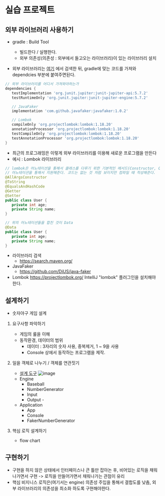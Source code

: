 # 실습 프로젝트

## 외부 라이브러리 사용하기

- gradle : Build Tool
    - 빌드한다 / 실행한다.
    - 외부 의존성(의존성 : 외부에서 들고오는 라이브러리)이 있는 라이브러리 설치
     
 - 외부 라이브러리는 [여기](http://www.search.maver.org) 에서 검색한 뒤, gradle에 맞는 코드를 가져와 dependcies 부분에 붙여주면된다. 
 ```gradle
// 외부 라이브러리를 어디서 가져와야하는가
dependencies {
    testImplementation 'org.junit.jupiter:junit-jupiter-api:5.7.2'
    testRuntimeOnly 'org.junit.jupiter:junit-jupiter-engine:5.7.2'

    // JavaFaker
    implementation 'com.github.javafaker:javafaker:1.0.2'

    // Lombok
    compileOnly 'org.projectlombok:lombok:1.18.20'
    annotationProcessor 'org.projectlombok:lombok:1.18.20'
    testCompileOnly 'org.projectlombok:lombok:1.18.20'
    testAnnotationProcessor 'org.projectlombok:lombok:1.18.20'
}
 ```
 - 최근의 프로그래밍은 이렇게 외부 라이브러리를 이용해 새로운 프로그램을 만든다
 - 예시 : Lombok 라이브러리
 ```java
// lombok은 어노테이션을 통해서 클래스를 다루기 위한 기본적인 메서드(Constructor, Object method, getter, setter) 등을 
// 어노테이션을 통해서 지원해준다. 코드는 없는 것 처럼 보이지만 컴파일 때 작성해준다.
@AllArgsConstructor
@ToString
@EqualsAndHashCode
@Getter
@Setter
public class User {
    private int age;
    private String name;
}

// 위의 어노테이션들을 합친 것이 Data
@Data
public class User {
    private int age;
    private String name;
}
 ```
- 라이브러리 검색
  - https://search.maven.org/
- JavaFaker
  - https://github.com/DiUS/java-faker
- Lombok
  https://projectlombok.org/
  IntelliJ "lombok" 플러그인을 설치해야 한다.
 
## 설계하기

- 숫자야구 게임 설계

1. 요구사항 파악하기
    - 게임의 룰을 이해
    - 동작환경, 데이터의 범위
      - 데이터 : 3자리의 숫자 사용, 중복제거, 1 ~ 9을 사용
      - Console 상에서 동작하는 프로그램을 제작.
 
2. 일을 객체로 나누기 / 객체를 연관짓기
    - [설계 도구](https://excalidraw.com/)
    ![image](https://user-images.githubusercontent.com/60607880/128476263-f6d28af3-b312-49d3-b081-5fca2ce7ae44.png)
    - Engine
      - Baseball
      - NumberGenerator
      - Input
      - Output     - 
    - Application
      - App
      - Console
      - FakerNumberGenerator
3. 핵심 로직 설계하기
    - flow chart
  

## 구현하기
- 구현을 하지 않은 상태에서 인터페이스나 큰 틀만 잡아논 후, 비어있는 로직을 채워나가면서 구현 -> 로직을 만들어가면서 채워나가는 관점이 유리
- 핵심 비지니스 로직은(여기서는 engine) 의존성 주입을 통해서 결합도를 낮춤, 외부 라이브러리의 의존성을 최소화 하도록 구현해야한다.
